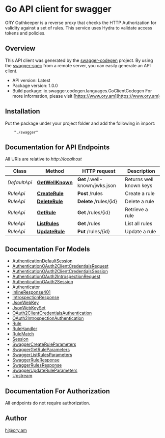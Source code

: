# Go API client for swagger

ORY Oathkeeper is a reverse proxy that checks the HTTP Authorization for validity against a set of rules. This service uses Hydra to validate access tokens and policies.

## Overview
This API client was generated by the [swagger-codegen](https://github.com/swagger-api/swagger-codegen) project.  By using the [swagger-spec](https://github.com/swagger-api/swagger-spec) from a remote server, you can easily generate an API client.

- API version: Latest
- Package version: 1.0.0
- Build package: io.swagger.codegen.languages.GoClientCodegen
For more information, please visit [https://www.ory.am](https://www.ory.am)

## Installation
Put the package under your project folder and add the following in import:
```
    "./swagger"
```

## Documentation for API Endpoints

All URIs are relative to *http://localhost*

Class | Method | HTTP request | Description
------------ | ------------- | ------------- | -------------
*DefaultApi* | [**GetWellKnown**](docs/DefaultApi.md#getwellknown) | **Get** /.well-known/jwks.json | Returns well known keys
*RuleApi* | [**CreateRule**](docs/RuleApi.md#createrule) | **Post** /rules | Create a rule
*RuleApi* | [**DeleteRule**](docs/RuleApi.md#deleterule) | **Delete** /rules/{id} | Delete a rule
*RuleApi* | [**GetRule**](docs/RuleApi.md#getrule) | **Get** /rules/{id} | Retrieve a rule
*RuleApi* | [**ListRules**](docs/RuleApi.md#listrules) | **Get** /rules | List all rules
*RuleApi* | [**UpdateRule**](docs/RuleApi.md#updaterule) | **Put** /rules/{id} | Update a rule


## Documentation For Models

 - [AuthenticationDefaultSession](docs/AuthenticationDefaultSession.md)
 - [AuthenticationOAuth2ClientCredentialsRequest](docs/AuthenticationOAuth2ClientCredentialsRequest.md)
 - [AuthenticationOAuth2ClientCredentialsSession](docs/AuthenticationOAuth2ClientCredentialsSession.md)
 - [AuthenticationOAuth2IntrospectionRequest](docs/AuthenticationOAuth2IntrospectionRequest.md)
 - [AuthenticationOAuth2Session](docs/AuthenticationOAuth2Session.md)
 - [Authenticator](docs/Authenticator.md)
 - [InlineResponse401](docs/InlineResponse401.md)
 - [IntrospectionResponse](docs/IntrospectionResponse.md)
 - [JsonWebKey](docs/JsonWebKey.md)
 - [JsonWebKeySet](docs/JsonWebKeySet.md)
 - [OAuth2ClientCredentialsAuthentication](docs/OAuth2ClientCredentialsAuthentication.md)
 - [OAuth2IntrospectionAuthentication](docs/OAuth2IntrospectionAuthentication.md)
 - [Rule](docs/Rule.md)
 - [RuleHandler](docs/RuleHandler.md)
 - [RuleMatch](docs/RuleMatch.md)
 - [Session](docs/Session.md)
 - [SwaggerCreateRuleParameters](docs/SwaggerCreateRuleParameters.md)
 - [SwaggerGetRuleParameters](docs/SwaggerGetRuleParameters.md)
 - [SwaggerListRulesParameters](docs/SwaggerListRulesParameters.md)
 - [SwaggerRuleResponse](docs/SwaggerRuleResponse.md)
 - [SwaggerRulesResponse](docs/SwaggerRulesResponse.md)
 - [SwaggerUpdateRuleParameters](docs/SwaggerUpdateRuleParameters.md)
 - [Upstream](docs/Upstream.md)


## Documentation For Authorization

 All endpoints do not require authorization.


## Author

hi@ory.am

